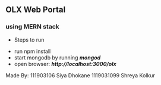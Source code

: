 ## OLX Web Portal
### using MERN stack

- Steps to run
* run npm install
* start mongodb by running ***mongod***
* open browser: ***http://localhost:3000/olx***

Made By:
111903106 Siya Dhokane
1119031099 Shreya Kolkur
